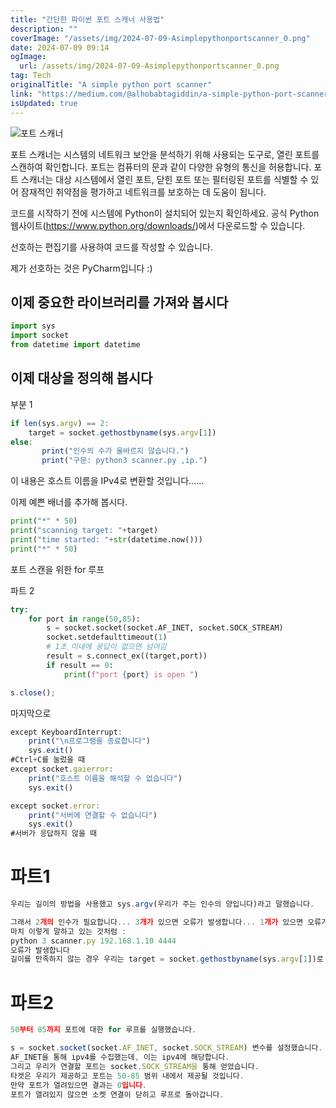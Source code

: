```yaml
---
title: "간단한 파이썬 포트 스캐너 사용법"
description: ""
coverImage: "/assets/img/2024-07-09-Asimplepythonportscanner_0.png"
date: 2024-07-09 09:14
ogImage: 
  url: /assets/img/2024-07-09-Asimplepythonportscanner_0.png
tag: Tech
originalTitle: "A simple python port scanner"
link: "https://medium.com/@alhobabtagiddin/a-simple-python-port-scanner-57f99c154cef"
isUpdated: true
---
```




![포트 스캐너](/assets/img/2024-07-09-Asimplepythonportscanner_0.png)

포트 스캐너는 시스템의 네트워크 보안을 분석하기 위해 사용되는 도구로, 열린 포트를 스캔하여 확인합니다. 포트는 컴퓨터의 문과 같이 다양한 유형의 통신을 허용합니다. 포트 스캐너는 대상 시스템에서 열린 포트, 닫힌 포트 또는 필터링된 포트를 식별할 수 있어 잠재적인 취약점을 평가하고 네트워크를 보호하는 데 도움이 됩니다.

코드를 시작하기 전에 시스템에 Python이 설치되어 있는지 확인하세요. 공식 Python 웹사이트(https://www.python.org/downloads/)에서 다운로드할 수 있습니다.

선호하는 편집기를 사용하여 코드를 작성할 수 있습니다.

<div class="content-ad"></div>

제가 선호하는 것은 PyCharm입니다 :)

## 이제 중요한 라이브러리를 가져와 봅시다

```js
import sys
import socket
from datetime import datetime
```

## 이제 대상을 정의해 봅시다

<div class="content-ad"></div>

부분 1

```js
if len(sys.argv) == 2:
    target = socket.gethostbyname(sys.argv[1])
else:
       print("인수의 수가 올바르지 않습니다.")
       print("구문: python3 scanner.py ,ip.")
```

이 내용은 호스트 이름을 IPv4로 변환할 것입니다......

이제 예쁜 배너를 추가해 봅시다.

<div class="content-ad"></div>

```python
print("*" * 50)
print("scanning target: "+target)
print("time started: "+str(datetime.now()))
print("*" * 50)
```

포트 스캔을 위한 for 루프

파트 2

```python
try:
    for port in range(50,85):
        s = socket.socket(socket.AF_INET, socket.SOCK_STREAM)
        socket.setdefaulttimeout(1)
        # 1초 이내에 응답이 없으면 넘어감
        result = s.connect_ex((target,port))
        if result == 0:
            print(f"port {port} is open ")
```

<div class="content-ad"></div>

```js
s.close();
```

마지막으로

```js
except KeyboardInterrupt:
    print("\n프로그램을 종료합니다")
    sys.exit()
#Ctrl+C를 눌렀을 때
except socket.gaierror:
    print("호스트 이름을 해석할 수 없습니다")
    sys.exit()
```

```js
except socket.error:
    print("서버에 연결할 수 없습니다")
    sys.exit()
#서버가 응답하지 않을 때
```

<div class="content-ad"></div>

# 파트1

```js
우리는 길이의 방법을 사용했고 sys.argv(우리가 주는 인수의 양입니다)라고 말했습니다.
```

```js
그래서 2개의 인수가 필요합니다... 3개가 있으면 오류가 발생합니다... 1개가 있으면 오류가 발생합니다.
마치 이렇게 말하고 있는 것처럼 :
python 3 scanner.py 192.168.1.10 4444
오류가 발생합니다
길이를 만족하지 않는 경우 우리는 target = socket.gethostbyname(sys.argv[1])로 우리의 대상을 설정할 것입니다... 그리고 [1]은 ip 주소의 인수입니다
```

# 파트2

<div class="content-ad"></div>

```js
50부터 85까지 포트에 대한 for 루프를 실행했습니다.
```

```js
s = socket.socket(socket.AF_INET, socket.SOCK_STREAM) 변수를 설정했습니다.
AF_INET을 통해 ipv4를 수집했는데, 이는 ipv4에 해당합니다.
그리고 우리가 연결할 포트는 socket.SOCK_STREAM을 통해 얻었습니다.
타겟은 우리가 제공하고 포트는 50-85 범위 내에서 제공될 것입니다.
만약 포트가 열려있으면 결과는 0입니다.
포트가 열려있지 않으면 소켓 연결이 닫히고 루프로 돌아갑니다.
```

